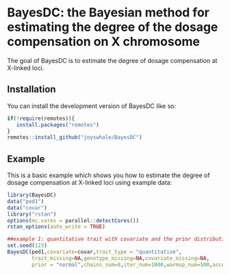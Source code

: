 
# BayesDC: the Bayesian method for estimating the degree of the dosage compensation on X chromosome

<!-- badges: start -->
<!-- badges: end -->

The goal of BayesDC is to estimate the degree of dosage compensation at X-linked loci.

## Installation

You can install the development version of BayesDC like so:

``` r
if(!require(remotes)){
   install.packages("remotes")
}
remotes::install_github("joyswhale/BayesDC")
```

## Example

This is a basic example which shows you how to estimate the degree of dosage compensation at X-linked loci using example data:

``` r
library(BayesDC)
data("ped1")
data("covar")
library("rstan")
options(mc.cores = parallel::detectCores())
rstan_options(auto_write = TRUE)

##example 1: quantitative trait with covariate and the prior distribution of d is a truncated normal distribution specified in our paper
set.seed(123)
BayesDC(ped1,covariate=covar,trait_type = "quantitative",
        trait_missing=NA,genotype_missing=NA,covariate_missing=NA,
        prior = "normal",chains_num=8,iter_num=1000,warmup_num=500,acceptance_rate=0.99)
```
